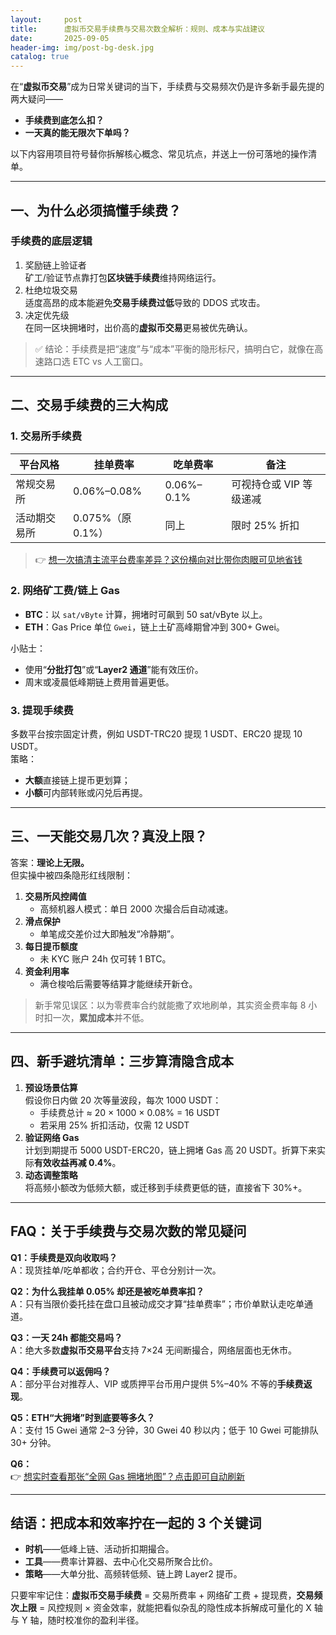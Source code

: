 ```yaml
---
layout:     post
title:      虚拟币交易手续费与交易次数全解析：规则、成本与实战建议
date:       2025-09-05
header-img: img/post-bg-desk.jpg
catalog: true
---
```


在“**虚拟币交易**”成为日常关键词的当下，手续费与交易频次仍是许多新手最先提的两大疑问——  
- **手续费到底怎么扣？**
- **一天真的能无限次下单吗？**

以下内容用项目符号替你拆解核心概念、常见坑点，并送上一份可落地的操作清单。

---

## 一、为什么必须搞懂手续费？

### 手续费的底层逻辑
1. 奖励链上验证者  
   矿工/验证节点靠打包**区块链手续费**维持网络运行。  
2. 杜绝垃圾交易  
   适度高昂的成本能避免**交易手续费过低**导致的 DDOS 式攻击。  
3. 决定优先级  
   在同一区块拥堵时，出价高的**虚拟币交易**更易被优先确认。

> ✅ 结论：手续费是把“速度”与“成本”平衡的隐形标尺，搞明白它，就像在高速路口选 ETC vs 人工窗口。

---

## 二、交易手续费的三大构成

### 1. 交易所手续费
| 平台风格 | 挂单费率 | 吃单费率 | 备注 |
|---|---|---|---|
| 常规交易所 | 0.06%–0.08% | 0.06%–0.1% | 可视持仓或 VIP 等级递减 |
| 活动期交易所 | 0.075%（原 0.1%） | 同上 | 限时 25% 折扣 |

> 👉 [想一次搞清主流平台费率差异？这份横向对比带你肉眼可见地省钱](https://okxdog.com/)

### 2. 网络矿工费/链上 Gas
- **BTC**：以 `sat/vByte` 计算，拥堵时可飙到 50 sat/vByte 以上。  
- **ETH**：Gas Price 单位 `Gwei`，链上土矿高峰期曾冲到 300+ Gwei。

小贴士：  
- 使用“**分批打包**”或“**Layer2 通道**”能有效压价。  
- 周末或凌晨低峰期链上费用普遍更低。

### 3. 提现手续费
多数平台按宗固定计费，例如 USDT-TRC20 提现 1 USDT、ERC20 提现 10 USDT。  
策略：  
- **大额**直接链上提币更划算；  
- **小额**可内部转账或闪兑后再提。

---

## 三、一天能交易几次？真没上限？

答案：**理论上无限。**  
但实操中被四条隐形红线限制：

1. **交易所风控阈值**  
   - 高频机器人模式：单日 2000 次撮合后自动减速。  
2. **滑点保护**  
   - 单笔成交差价过大即触发“冷静期”。  
3. **每日提币额度**  
   - 未 KYC 账户 24h 仅可转 1 BTC。  
4. **资金利用率**  
   - 满仓梭哈后需要等结算才能继续开新仓。

> 新手常见误区：以为零费率合约就能撒了欢地刷单，其实资金费率每 8 小时扣一次，**累加成本**并不低。

---

## 四、新手避坑清单：三步算清隐含成本

1. **预设场景估算**  
   假设你日内做 20 次等量波段，每次 1000 USDT：  
   - 手续费总计 ≈ 20 × 1000 × 0.08% = 16 USDT  
   - 若采用 25% 折扣活动，仅需 12 USDT  
2. **验证网络 Gas**  
   计划到期提币 5000 USDT-ERC20，链上拥堵 Gas 高 20 USDT。折算下来实际**有效收益再减 0.4%**。  
3. **动态调整策略**  
   将高频小额改为低频大额，或迁移到手续费更低的链，直接省下 30%+。

---

## FAQ：关于手续费与交易次数的常见疑问

**Q1：手续费是双向收取吗？**  
A：现货挂单/吃单都收；合约开仓、平仓分别计一次。

**Q2：为什么我挂单 0.05% 却还是被吃单费率扣？**  
A：只有当限价委托挂在盘口且被动成交才算“挂单费率”；市价单默认走吃单通道。

**Q3：一天 24h 都能交易吗？**  
A：绝大多数**虚拟币交易平台**支持 7×24 无间断撮合，网络层面也无休市。

**Q4：手续费可以返佣吗？**  
A：部分平台对推荐人、VIP 或质押平台币用户提供 5%–40% 不等的**手续费返现**。

**Q5：ETH“大拥堵”时到底要等多久？**  
A：支付 15 Gwei 通常 2–3 分钟，30 Gwei 40 秒以内；低于 10 Gwei 可能排队 30+ 分钟。

**Q6：**  
👉 [想实时查看那张“全网 Gas 拥堵地图”？点击即可自动刷新](https://okxdog.com/)

---

## 结语：把成本和效率拧在一起的 3 个关键词

- **时机**——低峰上链、活动折扣期撮合。  
- **工具**——费率计算器、去中心化交易所聚合比价。  
- **策略**——大单分批、高频转低频、链上跨 Layer2 提币。

只要牢牢记住：**虚拟币交易手续费** = 交易所费率 + 网络矿工费 + 提现费，**交易频次上限** = 风控规则 × 资金效率，就能把看似杂乱的隐性成本拆解成可量化的 X 轴与 Y 轴，随时校准你的盈利半径。